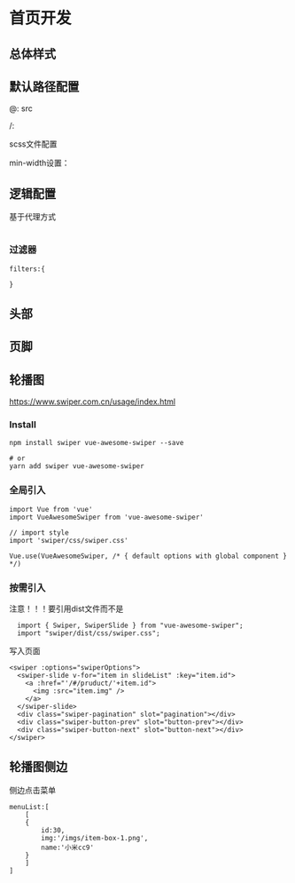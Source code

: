 # 首页开发

## 总体样式

## 默认路径配置

@: src

/:

scss文件配置

min-width设置：

## 逻辑配置

基于代理方式

```

```

### 过滤器

```
filters:{
	
}
```

## 头部

## 页脚

## 轮播图

<https://www.swiper.com.cn/usage/index.html>

### Install

```
npm install swiper vue-awesome-swiper --save

# or
yarn add swiper vue-awesome-swiper
```

### 全局引入

```
import Vue from 'vue'
import VueAwesomeSwiper from 'vue-awesome-swiper'

// import style
import 'swiper/css/swiper.css'

Vue.use(VueAwesomeSwiper, /* { default options with global component } */)
```

### 按需引入

注意！！！要引用dist文件而不是

```
  import { Swiper, SwiperSlide } from "vue-awesome-swiper";
  import "swiper/dist/css/swiper.css";
```

写入页面

```
<swiper :options="swiperOptions">
  <swiper-slide v-for="item in slideList" :key="item.id">
    <a :href="'/#/pruduct/'+item.id">
      <img :src="item.img" />
    </a>
  </swiper-slide>
  <div class="swiper-pagination" slot="pagination"></div>
  <div class="swiper-button-prev" slot="button-prev"></div>
  <div class="swiper-button-next" slot="button-next"></div>
</swiper>
```

## 轮播图侧边

侧边点击菜单

```
menuList:[
	[
	{
		id:30,
		img:'/imgs/item-box-1.png',
		name:'小米cc9'
	}
	]
]
```

## 